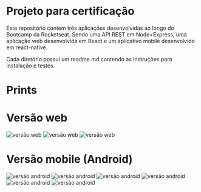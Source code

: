 # Projeto para certificação

Este repositório contem três aplicações desenvolvidas ao longo do Bootcamp da Rocketseat. Sendo uma API REST em Node+Express, uma aplicação web desenvolvida em React e um aplicativo mobile desenvolvido em react-native.

Cada diretório possui um readme.md contendo as instruções para instalação e testes.

# Prints

# Versão web

![versão web](https://github.com/Tiagospem/meetapp/blob/master/prints/01_web.PNG?raw=true)
![versão web](https://github.com/Tiagospem/meetapp/blob/master/prints/02_web.PNG?raw=true)
![versão web](https://github.com/Tiagospem/meetapp/blob/master/prints/03_web.PNG?raw=true)

# Versão mobile (Android)

![versão android](https://github.com/Tiagospem/meetapp/blob/master/prints/01_app.jpeg?raw=true)
![versão android](https://github.com/Tiagospem/meetapp/blob/master/prints/02_app.jpeg?raw=true)
![versão android](https://github.com/Tiagospem/meetapp/blob/master/prints/03_app.jpeg?raw=true)
![versão android](https://github.com/Tiagospem/meetapp/blob/master/prints/04_app.jpeg?raw=true)
![versão android](https://github.com/Tiagospem/meetapp/blob/master/prints/05_app.jpeg?raw=true)
![versão android](https://github.com/Tiagospem/meetapp/blob/master/prints/06_app.jpeg?raw=true)
